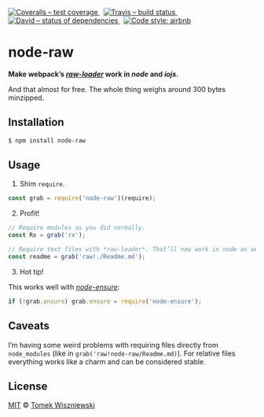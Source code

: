 [![Coveralls – test coverage
](https://img.shields.io/coveralls/tomekwi/node-raw.svg?style=flat-square)
](https://coveralls.io/r/tomekwi/node-raw)
 [![Travis – build status
](https://img.shields.io/travis/tomekwi/node-raw/master.svg?style=flat-square)
](https://travis-ci.org/tomekwi/node-raw)
 [![David – status of dependencies
](https://img.shields.io/david/tomekwi/node-raw.svg?style=flat-square)
](https://david-dm.org/tomekwi/node-raw)
 [![Code style: airbnb
](https://img.shields.io/badge/code%20style-airbnb-blue.svg?style=flat-square)
](https://github.com/airbnb/javascript)




node-raw
========

**Make webpack’s *[raw-loader][]* work in *node* and *iojs*.**

And that almost for free. The whole thing weighs around 300 bytes minzipped.

[raw-loader]:  https://github.com/webpack/raw-loader  "webpack/raw-loader"




Installation
------------

```sh
$ npm install node-raw
```




Usage
-----


1) Shim `require`.

```js
const grab = require('node-raw')(require);
```


2) Profit!

```js
// Require modules as you did normally.
const Rx = grab('rx');

// Require text files with *raw-loader*. That’ll now work in node as well!
const readme = grab('raw!./Readme.md');
```


3) Hot tip!

This works well with *[node-ensure][]*:

```js
if (!grab.ensure) grab.ensure = require('node-ensure');
```

[node-ensure]:  https://github.com/bauerca/node-ensure  "bauerca/node-ensure"



Caveats
-------

I’m having some weird problems with requiring files directly from `node_modules` (like in `grab('raw!node-raw/Readme.md)`). For relative files everything works like a charm and can be considered stable.




License
-------

[MIT][] © [Tomek Wiszniewski][]

[MIT]: ./License.md
[Tomek Wiszniewski]: https://github.com/tomekwi
